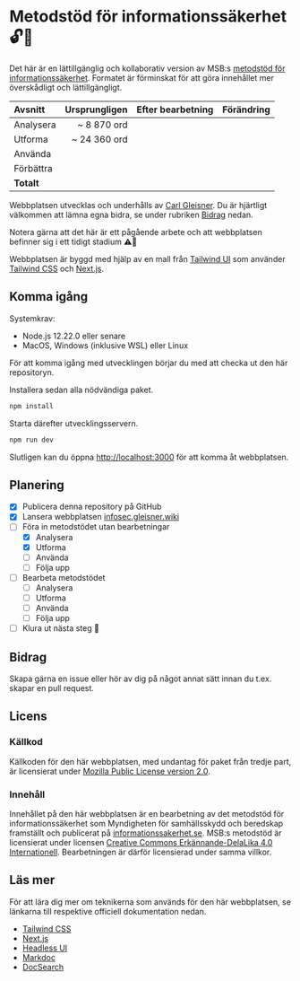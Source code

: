 # Metodstöd för informationssäkerhet 🔓📝

Det här är en lättillgänglig och kollaborativ version av MSB:s [metodstöd
för informationssäkerhet](https://www.informationssakerhet.se/metodstodet). Formatet är förminskat för att göra innehållet mer överskådligt och lättillgängligt.

| Avsnitt | Ursprungligen | Efter bearbetning | Förändring |
|:---|---:|---:|---:|
| Analysera | ~ 8 870 ord |  |  |
| Utforma | ~ 24 360 ord |  |  |
| Använda |  |  |  |
| Förbättra |  |  |  |
| **Totalt** |  |  |  |

Webbplatsen utvecklas och underhålls av [Carl Gleisner](https://www.gleisner.legal/om). Du är hjärtligt välkommen att lämna egna bidra, se under rubriken [Bidrag](#bidrag) nedan.

Notera gärna att det här är ett pågående arbete och att webbplatsen befinner sig i ett tidigt stadium ⚠️🚧

Webbplatsen är byggd med hjälp av en mall från [Tailwind UI](https://tailwindui.com) som använder [Tailwind CSS](https://tailwindcss.com) och [Next.js](https://nextjs.org).

## Komma igång

Systemkrav:

- Node.js 12.22.0 eller senare
- MacOS, Windows (inklusive WSL) eller Linux

För att komma igång med utvecklingen börjar du med att checka ut den här repositoryn.

Installera sedan alla nödvändiga paket.

```bash
npm install
```

Starta därefter utvecklingsservern.

```bash
npm run dev
```

Slutligen kan du öppna [http://localhost:3000](http://localhost:3000) för att komma åt webbplatsen.

## Planering

- [x] Publicera denna repository på GitHub
- [x] Lansera webbplatsen [infosec.gleisner.wiki](https://infosec.gleisner.wiki)
- [ ] Föra in metodstödet utan bearbetningar
  - [x] Analysera
  - [x] Utforma
  - [ ] Använda
  - [ ] Följa upp
- [ ] Bearbeta metodstödet
  - [ ] Analysera
  - [ ] Utforma
  - [ ] Använda
  - [ ] Följa upp
- [ ] Klura ut nästa steg 🤨

## Bidrag

Skapa gärna en issue eller hör av dig på något annat sätt innan du t.ex. skapar en pull request.

## Licens

### Källkod

Källkoden för den här webbplatsen, med undantag för paket från tredje part, är licensierat under [Mozilla Public License version 2.0](https://www.mozilla.org/en-US/MPL/2.0/).

### Innehåll

Innehållet på den här webbplatsen är en bearbetning av det metodstöd för informationssäkerhet som Myndigheten för samhällsskydd och beredskap framställt och publicerat på [informationssakerhet.se](https://www.informationssakerhet.se/metodstodet). MSB:s metodstöd är licensierat under licensen [Creative Commons Erkännande-DelaLika 4.0 Internationell](http://creativecommons.org/licenses/by-sa/4.0/). Bearbetningen är därför licensierad under samma villkor.

## Läs mer

För att lära dig mer om teknikerna som används för den här webbplatsen, se länkarna till respektive officiell dokumentation nedan.

- [Tailwind CSS](https://tailwindcss.com/docs)
- [Next.js](https://nextjs.org/docs)
- [Headless UI](https://headlessui.dev)
- [Markdoc](https://markdoc.io)
- [DocSearch](https://docsearch.algolia.com)
